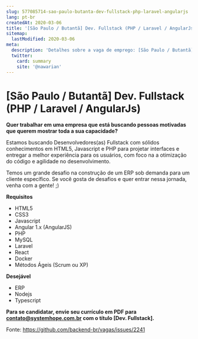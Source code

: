 ```yaml
---
slug: 577085714-sao-paulo-butanta-dev-fullstack-php-laravel-angularjs
lang: pt-br
createdAt: 2020-03-06
title: '[São Paulo / Butantã] Dev. Fullstack (PHP / Laravel / AngularJs) - Vaga de Emprego'
sitemap:
  lastModified: 2020-03-06
meta:
  description: 'Detalhes sobre a vaga de emprego: [São Paulo / Butantã] Dev. Fullstack (PHP / Laravel / AngularJs)'
  twitter:
    card: summary
    site: '@nawarian'
---
```


# [São Paulo / Butantã] Dev. Fullstack (PHP / Laravel / AngularJs)

**Quer trabalhar em uma empresa que está buscando pessoas motivadas que querem mostrar toda a sua capacidade?**

Estamos buscando Desenvolvedores(as) Fullstack com sólidos conhecimentos em HTML5, Javascript e PHP para projetar interfaces e entregar a melhor experiência para os usuários, com foco na a otimização do código e agilidade no desenvolvimento.

Temos um grande desafio na construção de um ERP sob demanda para um cliente específico.
Se você gosta de desafios e quer entrar nessa jornada, venha com a gente! ;)

**Requisitos**

- HTML5
- CSS3
- Javascript
- Angular 1.x (AngularJS)
- PHP
- MySQL
- Laravel
- React
- Docker
- Métodos Ágeis (Scrum ou XP)

**Desejável**

- ERP
- Nodejs
- Typescript

**Para se candidatar, envie seu currículo em PDF para contato@systemhope.com.br com o título [Dev. Fullstack].**


Fonte: https://github.com/backend-br/vagas/issues/2241